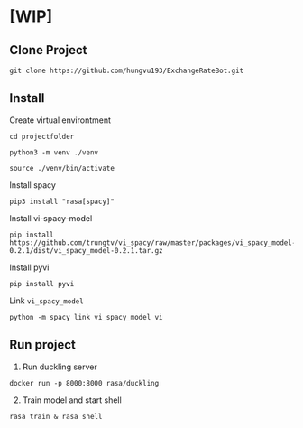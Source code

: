 # [WIP]
## Clone Project
```
git clone https://github.com/hungvu193/ExchangeRateBot.git
```
## Install 
Create virtual environtment
```
cd projectfolder
```
```
python3 -m venv ./venv
```
```
source ./venv/bin/activate
```
Install spacy
```
pip3 install "rasa[spacy]"
```

Install vi-spacy-model
```
pip install https://github.com/trungtv/vi_spacy/raw/master/packages/vi_spacy_model-0.2.1/dist/vi_spacy_model-0.2.1.tar.gz
```

Install pyvi
```
pip install pyvi 
```

Link `vi_spacy_model`
```
python -m spacy link vi_spacy_model vi
```

## Run project
1. Run duckling server
```
docker run -p 8000:8000 rasa/duckling
```

2. Train model and start shell
```
rasa train & rasa shell
```
